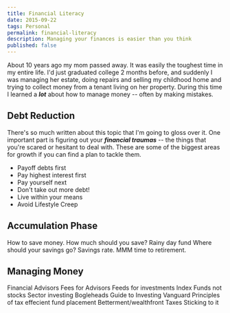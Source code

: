 ```yaml
---
title: Financial Literacy
date: 2015-09-22
tags: Personal
permalink: financial-literacy
description: Managing your finances is easier than you think
published: false
---
```


About 10 years ago my mom passed away. It was easily the toughest time in my entire life. I'd just graduated college 2 months before, and suddenly I was managing her estate, doing repairs and selling my childhood home and trying to collect money from a tenant living on her property. During this time I learned a ___lot___ about how to manage money -- often by making mistakes.

## Debt Reduction

There's so much written about this topic that I'm going to gloss over it. One important part is figuring out your ___financial traumas___ -- the things that you're scared or hesitant to deal with. These are some of the biggest areas for growth if you can find a plan to tackle them.

* Payoff debts first
* Pay highest interest first
* Pay yourself next
* Don't take out more debt!
* Live within your means
* Avoid Lifestyle Creep

## Accumulation Phase

How to save money.
How much should you save?
  Rainy day fund
  Where should your savings go?
Savings rate.
  MMM time to retirement.

## Managing Money

Financial Advisors
  Fees for Advisors
  Feeds for investments
Index Funds not stocks
  Sector investing
Bogleheads Guide to Investing
  Vanguard
Principles of tax effecient fund placement
Betterment/wealthfront
Taxes
Sticking to it
